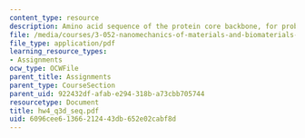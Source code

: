 ```yaml
---
content_type: resource
description: Amino acid sequence of the protein core backbone, for problem 3d.
file: /media/courses/3-052-nanomechanics-of-materials-and-biomaterials-spring-2007/6096cee61366212443db652e02cabf8d_hw4_q3d_seq.pdf
file_type: application/pdf
learning_resource_types:
- Assignments
ocw_type: OCWFile
parent_title: Assignments
parent_type: CourseSection
parent_uid: 922432df-afab-e294-318b-a73cbb705744
resourcetype: Document
title: hw4_q3d_seq.pdf
uid: 6096cee6-1366-2124-43db-652e02cabf8d
---
```

